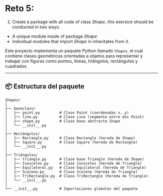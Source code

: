 # Reto 5: 
1. Create a package with all code of class *Shape*, this exersice should be conducted in two ways:
 - A unique module inside of package *Shape*
 - Individual modules that import *Shape* in inheritates from it.

Este proyecto implementa un paquete Python llamado `Shapes`, el cual contiene clases geométricas orientadas a objetos para representar y trabajar con figuras como puntos, líneas, triángulos, rectángulos y cuadrados.

---

## 📦 Estructura del paquete

```plaintext
Shapes/
│
├── baseclass/
│   ├── point.py         # Clase Point (coordenadas x, y)
│   ├── line.py          # Clase Line (segmento entre dos Point)
│   ├── shape.py         # Clase base abstracta Shape
│   └── __init__.py
│
├── Rectángulos/
│   ├── Rectangle.py     # Clase Rectangle (hereda de Shape)
│   ├── Square.py        # Clase Square (hereda de Rectangle)
│   └── __init__.py
│
├── Triángulos/
│   ├── triangle.py      # Clase base Triangle (hereda de Shape)
│   ├── Isosceles.py     # Clase Isosceles (hereda de Triangle)
│   ├── Equilateral.py   # Clase Equilateral (hereda de Triangle)
│   ├── Scalene.py       # Clase Scalene (hereda de Triangle)
│   ├── TriRectangle.py  # Clase TriRectangle (hereda de Triangle)
│   └── __init__.py
│
└── __init__.py          # Importaciones globales del paquete
